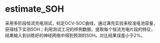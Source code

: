 # estimate_SOH
采用多阶段恒流充电测试，标定OCV-SOC曲线，通过满充实验来校准电池容量，获得线下实测SOH；利用测试工况的样例数据，提取每个恒流充电片段的特征，结果输入到训练好的神经网络中得到预测的SOH。对比结果误差小于2%。
